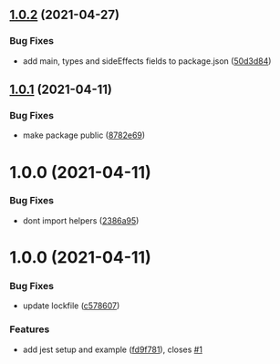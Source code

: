 ## [1.0.2](https://github.com/IPS-Hosting/pino-sentry-stream/compare/v1.0.1...v1.0.2) (2021-04-27)


### Bug Fixes

* add main, types and sideEffects fields to package.json ([50d3d84](https://github.com/IPS-Hosting/pino-sentry-stream/commit/50d3d84fd921fc902f9e46ffb36f34c429d1ce99))

## [1.0.1](https://github.com/IPS-Hosting/pino-sentry-stream/compare/v1.0.0...v1.0.1) (2021-04-11)


### Bug Fixes

* make package public ([8782e69](https://github.com/IPS-Hosting/pino-sentry-stream/commit/8782e694a6e1e35475bfdf624635fe71a282dd1e))

# 1.0.0 (2021-04-11)


### Bug Fixes

* dont import helpers ([2386a95](https://github.com/IPS-Hosting/pino-sentry-stream/commit/2386a95a7ba27c8773e3c3f02d36373f64179f2b))

# 1.0.0 (2021-04-11)


### Bug Fixes

* update lockfile ([c578607](https://github.com/IPS-Hosting/node-typescript-starter/commit/c578607246654bcc41da07064402710d9d4296ad))


### Features

* add jest setup and example ([fd9f781](https://github.com/IPS-Hosting/node-typescript-starter/commit/fd9f781d2fa25a2faee5dacb8512b08da70a698a)), closes [#1](https://github.com/IPS-Hosting/node-typescript-starter/issues/1)
